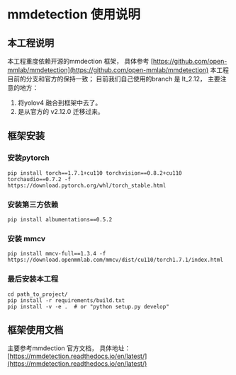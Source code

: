 # mmdetection 使用说明
## 本工程说明
本工程重度依赖开源的mmdection 框架， 具体参考 [https://github.com/open-mmlab/mmdetection](https://github.com/open-mmlab/mmdetection)
本工程目前的分支和官方的保持一致； 目前我们自己使用的branch 是 lt_2.12， 
主要注意的地方：
1. 将yolov4 融合到框架中去了。
2. 是从官方的 v2.12.0 迁移过来。

## 框架安装
### 安装pytorch
```shell
pip install torch==1.7.1+cu110 torchvision==0.8.2+cu110 torchaudio==0.7.2 -f https://download.pytorch.org/whl/torch_stable.html
```

### 安装第三方依赖
```shell
pip install albumentations==0.5.2
```

### 安装 mmcv
```shell
pip install mmcv-full==1.3.4 -f https://download.openmmlab.com/mmcv/dist/cu110/torch1.7.1/index.html
```

### 最后安装本工程

```shell
cd path_to_project/
pip install -r requirements/build.txt
pip install -v -e .  # or "python setup.py develop"
```

## 框架使用文档
主要参考mmdection 官方文档， 具体地址：
 [https://mmdetection.readthedocs.io/en/latest/](https://mmdetection.readthedocs.io/en/latest/)

